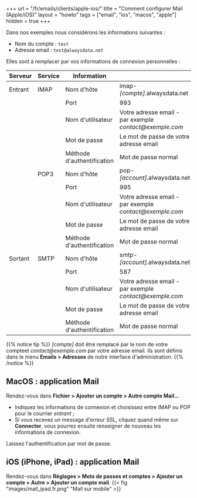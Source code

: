 +++
url = "/fr/emails/clients/apple-ios/"
title = "Comment configurer Mail (Apple/iOS)"
layout = "howto"
tags = ["email", "ios", "macos", "apple"]
hidden = true
+++

Dans nos exemples nous considérons les informations suivantes :

- Nom du compte : `test`
- Adresse email : `test@alwaysdata.net`

Elles sont à remplacer par vos informations de connexion personnelles :

|Serveur|Service|Information||
|---|---|---|---|
|Entrant|IMAP|Nom d'hôte|imap-*[compte]*.alwaysdata.net|
|||Port|993|
|||Nom d'utilisateur|Votre adresse email - par exemple *contact\@exemple.com*|
|||Mot de passe|Le mot de passe de votre adresse email|
|||Méthode d'authentification|Mot de passe normal|
||POP3|Nom d'hôte| pop-*[account]*.alwaysdata.net|
|||Port| 995|
|||Nom d'utilisateur|Votre adresse email - par exemple *contact\@exemple.com*|
|||Mot de passe|Le mot de passe de votre adresse email|
|||Méthode d'authentification|Mot de passe normal|
|Sortant|SMTP|Nom d'hôte|smtp-*[account]*.alwaysdata.net|
|||Port|587|
|||Nom d'utilisateur|Votre adresse email - par exemple *contact\@exemple.com*|
|||Mot de passe|Le mot de passe de votre adresse email|
|||Méthode d'authentification|Mot de passe normal|

{{% notice tip %}}
 *[compte]* doit être remplacé par le nom de votre compteet *contact\@exemple.com* par votre adresse email. Ils sont définis dans le menu **Emails > Adresses** de notre interface d'administration.
{{% /notice %}}

## MacOS : application Mail

Rendez-vous dans **Fichier > Ajouter un compte > Autre compte Mail...**

- Indiquez les informations de connexion et choisissez entre IMAP ou POP pour le courrier _entrant_ ;
- Si vous recevez un message d'erreur SSL, cliquez quand même sur **Connecter**, vous pourrez ensuite renseigner de nouveau les informations de connexion.

Laissez l'authentification par mot de passe.

## iOS (iPhone, iPad) : application Mail

Rendez-vous dans **Réglages > Mots de passes et comptes > Ajouter un compte > Autre > Ajouter un compte mail**.
{{< fig "images/mail_ipad.fr.png" "Mail sur mobile" >}}

